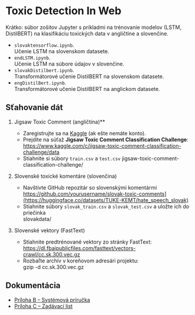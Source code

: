 # Toxic Detection In Web 

Krátko: súbor zošitov Jupyter s príkladmi na trénovanie modelov (LSTM, DistilBERT) na klasifikáciu toxických data v angličtine a slovenčine.

- `slovaktensorflow.ipynb`.  
Učenie LSTM na slovenskom datasete.  
- `endLSTM.ipynb`.  
Učenie LSTM na súbore údajov v slovenčine.
- `slovakDistilbert.ipynb`.  
Transformátorové učenie DistilBERT na slovenskom datasete.  
- `engDistilBert.ipynb`.  
Transformátorové učenie DistilBERT na anglickom datasete.

## Sťahovanie dát

1. Jigsaw Toxic Comment (angličtina)**  
   - Zaregistrujte sa na [Kaggle](https://www.kaggle.com/) (ak ešte nemáte konto).  
   - Prejdite na súťaž **Jigsaw Toxic Comment Classification Challenge**:  
     https://www.kaggle.com/c/jigsaw-toxic-comment-classification-challenge/data  
   - Stiahnite si súbory `train.csv` a `test.csv`
     jigsaw-toxic-comment-classification-challenge/
  
2. Slovenské toxické komentáre (slovenčina)
   - Navštívte GitHub repozitár so slovenskými komentármi
     https://github.com/yourusername/slovak-toxic-comments](https://huggingface.co/datasets/TUKE-KEMT/hate_speech_slovak)
   - Stiahnite súbory `slovak_train.csv` a `slovak_test.csv` a uložte ich do priečinka  
     slovakdata/
3. Slovenské vektory (FastText)
   - Stiahnite predtrénované vektory zo stránky FastText:  
     https://dl.fbaipublicfiles.com/fasttext/vectors-crawl/cc.sk.300.vec.gz
   - Rozbaľte archív v koreňovom adresári projektu:  
     gzip -d cc.sk.300.vec.gz


## Dokumentácia

- [Príloha B – Systémová príručka](Priloha_B.pdf)  
- [Príloha C – Zadávací list](Priloha_C.pdf)
